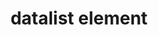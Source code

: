 ---
{
  "title": "datalist element",
  "description": "The datalist element represents a set of option elements that represent predefined options for other controls. It is attached to an input via the list attribute.",
  "category": "html",
  "keywords": [
    "datalist element"
  ],
  "last_test_date": "2019-07-19",
  "test_results_url": "https://a11ysupport.io/tech/html/datalist_element",
  "test_url": "https://a11ysupport.io/tech/html/datalist_element",
  "notes_by_num": {
    "1": "HTML input with datalist test: The datalist is conveyed as a menu as opposed to a listbox.",
    "2": "Didn't convey that changes in suggestions were made",
    "3": "Didn't convey its role",
    "4": "Didn't convey the boundaries of the element",
    "5": "HTML input with datalist test: The datalist role is implied by the \"combo\" role and \"suggestions\" announcement.",
    "6": "HTML input with datalist test: The datalist role is implied by the \"has auto complete\" announcement for the text input, combined with down arrow navigating suggestions. However, table semantics were also announced when none exist.",
    "7": "HTML input with datalist test: The datalist role is implied by the \"has auto complete\" announcement for the text input, combined with down arrow navigating suggestions. However, all options are announced as \"blank\".",
    "8": "HTML input with datalist test: boundaries are implied by the menu and focus being sent back to the input",
    "9": "HTML input with datalist test: Suggestions are listed in the normal virtual keyboard predictions. However, there is no indication that these predictions are suggestions from the website, and may be confused with the normal virtual keyboard predictions.",
    "10": "HTML input with datalist test: Boundaries can be implied by the role of \"prediction\" being announced for each available prediction. In other words, when the user hears a different role announced, they can assume they left the predictions."
  },
  "stats": {
    "dragon_win": {
      "chrome": {
        "79": "y"
      }
    },
    "jaws": {
      "chrome": {
        "80": "a #1 #2"
      },
      "ie": {
        "11": "n #3 #4 #2"
      },
      "firefox": {
        "73": "a #2"
      }
    },
    "narrator": {
      "edge": {
        "44": "y #5"
      }
    },
    "nvda": {
      "chrome": {
        "80": "a #6 #2"
      },
      "firefox": {
        "73": "a #7 #2"
      }
    },
    "orca": {
      "firefox": {
        "73": "a #8 #2"
      }
    },
    "talkback": {
      "and_chr": {
        "80": "y"
      }
    },
    "va_and": {
      "and_chr": {
        "79": "y"
      }
    },
    "vo_ios": {
      "ios_saf": {
        "13.3.1": "a #9 #10 #2"
      }
    },
    "vo_macos": {
      "safari": {
        "13.0.5": "n #3 #4 #2"
      }
    },
    "vc_ios": {
      "ios_saf": {
        "13.3.1": "y"
      }
    },
    "vc_macos": {
      "safari": {
        "13.0.5": "y"
      }
    },
    "wsr": {
      "edge": {
        "44": "y"
      },
      "chrome": {
        "79": "y"
      }
    }
  },
  "links": {
    "WHATWG HTML spec for the datalist element": "https://html.spec.whatwg.org/#the-datalist-element",
    "HTML AAM for the datalist element": "https://www.w3.org/TR/html-aam-1.0/#details-id-25"
  }
}
---